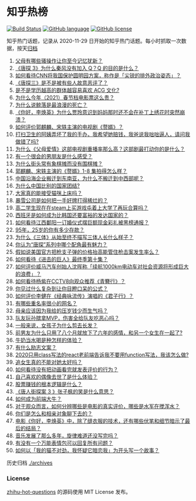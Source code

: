 # 知乎热榜
[![Build Status](https://github.com/ToWeLong/zhihu-hot-questions/workflows/CI/badge.svg)](https://github.com/ToWeLong/zhihu-hot-questions/actions)
[![GitHub language](https://img.shields.io/badge/language-golang-orange.svg)](https://golang.org/)
[![GitHub license](https://img.shields.io/github/license/ToWeLong/zhihu-hot-questions)](https://github.com/ToWeLong/zhihu-hot-questions/blob/main/LICENSE)

知乎热门话题，记录从 2020-11-29 日开始的知乎热门话题。每小时抓取一次数据，按天[归档](./archives)

<!-- BEGIN -->

1. [父母有哪些骚操作让你至今记忆犹新？](https://www.zhihu.com/question/306434148)
1. [《唐探 3》为什么秦风没有加入 Q？Q 的目的是什么？](https://www.zhihu.com/question/444247052)
1. [如何看待CNN将我国保护圆明园方案，称作是「尖锐的排外政治姿态」？](https://www.zhihu.com/question/444495574)
1. [《唐探三》是不是被有些人故意恶评了？](https://www.zhihu.com/question/444157762)
1. [是不是学历越高的群体越容易喜欢 ACG 文化?](https://www.zhihu.com/question/438677613)
1. [为什么今年（2021）春节档电影票这么贵？](https://www.zhihu.com/question/442391364)
1. [为什么说鲸落是最浪漫的死亡？](https://www.zhihu.com/question/440958548)
1. [《你好，李焕英》为什么贾玲意识到妈妈那时还不会在补丁上绣花时突然崩溃？](https://www.zhihu.com/question/444267187)
1. [如何评价郭麒麟、宋轶主演的电视剧《赘婿》？](https://www.zhihu.com/question/432766247)
1. [打扫卫生的阿姨弄坏了我的手办，我希望她赔钱，我爸说我咄咄逼人，请问我做错了吗?](https://www.zhihu.com/question/442756818)
1. [为什么《父母爱情》这部电视剧重播率那么高？这部剧最打动你的是什么？](https://www.zhihu.com/question/425708262)
1. [有一个很会的男朋友是什么感受？](https://www.zhihu.com/question/391872560)
1. [为什么街头常有象棋摊而没有围棋摊？](https://www.zhihu.com/question/444334861)
1. [郭麒麟、宋轶主演的《赘婿》1-8 集拍得怎么样？](https://www.zhihu.com/question/444400689)
1. [中国沿海企业搬迁到东南亚，为什么不搬迁到中西部呢？](https://www.zhihu.com/question/443763482)
1. [为什么中国比别的国家团结?](https://www.zhihu.com/question/385179186)
1. [大家真的能接受猫咪上床吗？](https://www.zhihu.com/question/442904528)
1. [暴雪公司是如何把一手好牌打得稀烂的？](https://www.zhihu.com/question/441098475)
1. [高二学生现在在steam上买游戏屯着上大学了再玩合算吗？](https://www.zhihu.com/question/437333279)
1. [西班牙是如何成为比韩国还要富裕的发达国家的？](https://www.zhihu.com/question/59898819)
1. [如何看待江西鄱阳一订婚仪式摆巨额现金彩礼被黑榜通报？](https://www.zhihu.com/question/444525387)
1. [95年，25岁的你有多少存款？](https://www.zhihu.com/question/414209302)
1. [为什么《三体》从始至终不描写三体人长什么样子？](https://www.zhihu.com/question/443422202)
1. [你认为“唐探”系列中哪个配角最有魅力？](https://www.zhihu.com/question/443951158)
1. [假如说美国官方把枪支子弹的价格抬高能管住枪击案发生率么？](https://www.zhihu.com/question/443399024)
1. [如何看待《进击的巨人》最终季第十集？](https://www.zhihu.com/question/444463066)
1. [如何评价威马汽车创始人沈晖称「续航1000km电动车对社会资源将形成巨大的浪费」？](https://www.zhihu.com/question/440106593)
1. [如何看待杨紫在CCTV8向观众推荐《青簪行》？](https://www.zhihu.com/question/444189762)
1. [你见过什么复杂到让你目瞪口呆的公式？](https://www.zhihu.com/question/314444749)
1. [如何评价李健在《经典咏流传》演唱的《君子行》？](https://www.zhihu.com/question/444419873)
1. [有哪些重名率很小的网名？](https://www.zhihu.com/question/371252088)
1. [母亲应该因为我给的压岁钱少而生气吗？](https://www.zhihu.com/question/444206266)
1. [队友玩孙膑拿MVP，伤害全给队友吃恶心吗？](https://www.zhihu.com/question/444126709)
1. [一般来说，女孩子为什么剪去长发？](https://www.zhihu.com/question/443395392)
1. [前男友为什么只用了八个月就放下了六年的感情，和另一个女生在一起了?](https://www.zhihu.com/question/437014772)
1. [牛奶当水喝是种怎样的体验？](https://www.zhihu.com/question/41816772)
1. [有什么励志文案？](https://www.zhihu.com/question/441475695)
1. [2020只用class写法的react老前端告诉我不要用function写法，我该怎么做?](https://www.zhihu.com/question/441745736)
1. [追女生真的不能对她太好吗？](https://www.zhihu.com/question/435541311)
1. [如何看待没有把动画看完就发表评价的行为？](https://www.zhihu.com/question/438351571)
1. [自己喜欢的偶像去世了是什么体验？](https://www.zhihu.com/question/358384011)
1. [股票赚钱的根本逻辑是什么？](https://www.zhihu.com/question/389778946)
1. [《唐人街探案 3 》张子枫的笑是什么意思？](https://www.zhihu.com/question/444051232)
1. [如何成为前端大牛？](https://www.zhihu.com/question/440083228)
1. [对于观众而言，如何分辨哪些是电影的真实评价，哪些是水军在搅浑水？](https://www.zhihu.com/question/444229926)
1. [你们是怎么和相亲对象聊下去的？](https://www.zhihu.com/question/374758016)
1. [电影《你好，李焕英》中，除了缝衣服的技术，还有哪些伏笔和细节暗示了最后的结局？](https://www.zhihu.com/question/444054983)
1. [音乐发展了那么多年，旋律难道还没写完吗？](https://www.zhihu.com/question/402556395)
1. [有没有一个万能表情包可以回复所有问题？](https://www.zhihu.com/question/341311495)
1. [如何以「我的猫不对劲，我怀疑它暗恋我」为开头写一个故事？](https://www.zhihu.com/question/435747865)

<!-- END -->

历史归档 [./archives](./archives)


### License
[zhihu-hot-questions](https://github.com/towelong/zhihu-hot-questions) 的源码使用 MIT License 发布。